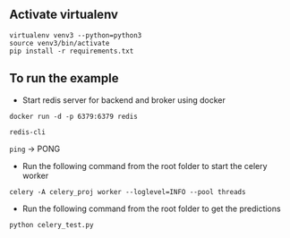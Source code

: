 ## Activate virtualenv

```virtualenv venv3 --python=python3```\
```source venv3/bin/activate```\
```pip install -r requirements.txt```


## To run the example

* Start redis server for backend and broker using docker

```docker run -d -p 6379:6379 redis```

```redis-cli```

```ping``` -> PONG

* Run the following command from the root folder to start the celery worker

```celery -A celery_proj worker --loglevel=INFO --pool threads```

* Run the following command from the root folder to get the predictions

```python celery_test.py```





